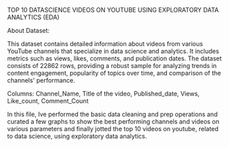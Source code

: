 TOP 10 DATASCIENCE VIDEOS ON YOUTUBE USING EXPLORATORY DATA ANALYTICS (EDA)



About Dataset:


This dataset contains detailed information about videos from various YouTube channels that specialize in data science and analytics. It includes metrics such as views, likes, comments, and publication dates. The dataset consists of 22862 rows, providing a robust sample for analyzing trends in content engagement, popularity of topics over time, and comparison of  the channels' performance.

Columns:
Channel_Name, Title of the video, Published_date, Views, Like_count, Comment_Count


In this file, Ive performed the basic data cleaning and prep operations and curated a few graphs to show the best performing channels and videos on various parameters and finally jotted the top 10 videos on youtube, related to data science, using exploratory data analytics.
